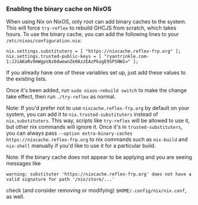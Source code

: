 ### Enabling the binary cache on NixOS

When using Nix on NixOS, only root can add binary caches to the system.  This will force `try-reflex` to rebuild GHCJS from scratch, which takes hours.  To use the binary cache, you can add the following lines to your `/etc/nixos/configuration.nix`:

```
nix.settings.substituters = [ "https://nixcache.reflex-frp.org" ];
nix.settings.trusted-public-keys = [ "ryantrinkle.com-1:JJiAKaRv9mWgpVAz8dwewnZe0AzzEAzPkagE9SP5NWI=" ];
```

If you already have one of these variables set up, just add these values to the existing lists.

Once it's been added, run `sudo nixos-rebuild switch` to make the change take effect, then run `./try-reflex` as normal.

Note: If you'd prefer not to use `nixcache.reflex-frp.org` by default on your system, you can add it to `nix.trusted-substituters` instead of `nix.substituters`.  This way, scripts like `try-reflex` will be allowed to use it, but other nix commands will ignore it.  Once it's in `trusted-substituters`, you can always pass `--option extra-binary-caches https://nixcache.reflex-frp.org` to nix commands such as `nix-build` and `nix-shell` manually if you'd like to use it for a particular build.

Note: If the binary cache does not appear to be applying and you are seeing messages like
```
warning: substituter 'https://nixcache.reflex-frp.org' does not have a valid signature for path '/nix/store/...'
```
check (and consider removing or modifying) `$HOME/.config/nix/nix.conf`, as well.
